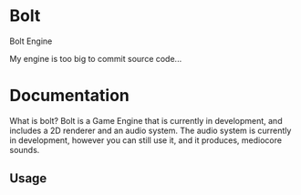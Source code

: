 # Bolt
Bolt Engine


My engine is too big to commit source code...


# Documentation
What is bolt? Bolt is a Game Engine that is currently in development, and includes a 2D renderer and an audio system. The audio system is currently in development, however you can still use it, and it produces, mediocore sounds.
## Usage
